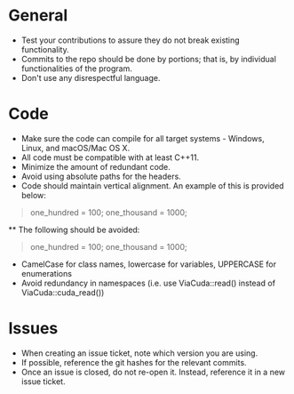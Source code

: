 General
=======

* Test your contributions to assure they do not break existing functionality.
* Commits to the repo should be done by portions; that is, by individual functionalities of the program.
* Don't use any disrespectful language.

Code
=======

* Make sure the code can compile for all target systems - Windows, Linux, and macOS/Mac OS X.
* All code must be compatible with at least C++11.
* Minimize the amount of redundant code.
* Avoid using absolute paths for the headers.
* Code should maintain vertical alignment. An example of this is provided below:

> one_hundred  =  100;
> one_thousand = 1000;

** The following should be avoided:

> one_hundred = 100;
> one_thousand = 1000;
* CamelCase for class names, lowercase for variables, UPPERCASE for enumerations
* Avoid redundancy in namespaces (i.e. use ViaCuda::read() instead of ViaCuda::cuda_read())

Issues
=======

* When creating an issue ticket, note which version you are using.
* If possible, reference the git hashes for the relevant commits.
* Once an issue is closed, do not re-open it. Instead, reference it in a new issue ticket.
